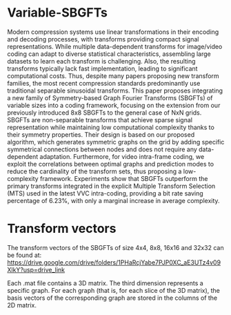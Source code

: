 # Variable-SBGFTs

Modern compression systems use linear transformations in their encoding and decoding processes, with transforms providing compact signal representations. 
While multiple data-dependent transforms for image/video coding can adapt to diverse statistical characteristics, assembling large datasets to learn each transform is challenging.
Also, the resulting transforms typically lack fast implementation, leading to significant computational costs.
Thus, despite many papers proposing new transform families, the most recent compression standards predominantly use traditional separable sinusoidal transforms. 
This paper proposes integrating a new family of Symmetry-based Graph Fourier Transforms (SBGFTs) of variable sizes into a coding framework, focusing on the extension from our previously introduced 8x8 SBGFTs to the general case of NxN grids.
SBGFTs are non-separable transforms that achieve sparse signal representation while maintaining low computational complexity thanks to their symmetry properties.
Their design is based on our proposed algorithm, which generates symmetric graphs on the grid by adding specific symmetrical connections between nodes and does not require any data-dependent adaptation. Furthermore, for video intra-frame coding, we exploit the correlations between optimal graphs and prediction modes to reduce the cardinality of the transform sets, thus proposing a low-complexity framework. Experiments show that SBGFTs outperform the primary transforms integrated in the explicit Multiple Transform Selection (MTS) used in the latest VVC intra-coding, providing a bit rate saving percentage of 6.23%, with only a marginal increase in average complexity.

# Transform vectors

The transform vectors of the SBGFTs of size 4x4, 8x8, 16x16 and 32x32 can be found at: https://drive.google.com/drive/folders/1PHaRcjYabe7PJP0XC_aE3UTz4v09XlkY?usp=drive_link

Each .mat file contains a 3D matrix. The third dimension represents a specific graph. For each graph (that is, for each slice of the 3D matrix), the basis vectors of the corresponding graph are stored in the columns of the 2D matrix.


